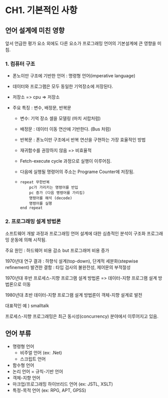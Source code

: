 # CH1. 기본적인 사항

## 언어 설계에 미친 영향 

앞서 언급한 평가 요소 외에도 다른 요소가 프로그래밍 언어의 기본설계에 큰 영향을 미침.

### 1. 컴퓨터 구조

- 폰노이만 구조에 기반한 언어 : 명령형 언어(imperative language)

- 데이터와  프로그램은 모두 동일한 기억장소에 저장된다.

- 저장소 => cpu => 저장소

- 주요 특징 : 변수, 배정문, 반복문

  - 변수: 기억 장소 셀을 모델링 (마치 서랍처럼)

  - 배정문 : 데이터 이동 연산에 기반한다. (Bus 처럼)

  - 반복문 : 폰노이만 구조에서 반복 연산을 구현하는 가장 효율적인 방법

  - 재귀함수를 권장하지 않음 => 비효율적

  - Fetch-execute cycle 과정으로 실행이 이루어짐.

  - 다음에 실행될 명령어의 주소는 Programe Counter에 저장됨.

  - ```
    repeat 무한반복
    	pc가 가리키는 명령어를 반입
    	pc 증가 (다음 명령어를 가리킴)
    	명령어를 해석 (decode)
    	명령어를 실행
    end repeat
    ```

### 2. 프로그래밍 설계 방법론

소프트웨어 개발 과정과 프로그래밍 언어 설계에 대한 심층적인 분석이 
구조화 프로그래밍 운동에 의해 시작됨.

주요 원인 : 하드웨어 비용 감소 but 프로그래머 비용 증가

1970년대 연구 결과 : 하향식 설계(top-down), 단계적 세분화(stepwise refinement)
				발견한 결함 : 타입 검사의 불완전성, 제어문의 부적절성



1970년대 후반 프로세스-지향 프로그램 설계 방법론 => 데이터-지향 프로그램 설계 방법론으로 이동

1980년대 초반 데이터-지향 프로그램 설계 방법론이 객체-지향 설계로 발전

대표적인 예 ) smalltalk

프로세스-지향 프로그래밍은 최근 동시성(concurrency) 분야에서 이루어지고 있음.

## 언어 부류

- 명령형 언어
  - 비주얼 언어 (ex: .Net)
  - 스크립트 언어
- 함수형 언어
- 논리 언어 = 규칙-기반 언어
- 객체-지향 언어
- 마크업/프로그래밍 하이브리드 언어 (ex: JSTL, XSLT)
- 특정-목적 언어 (ex: RPG, APT, GPSS)
